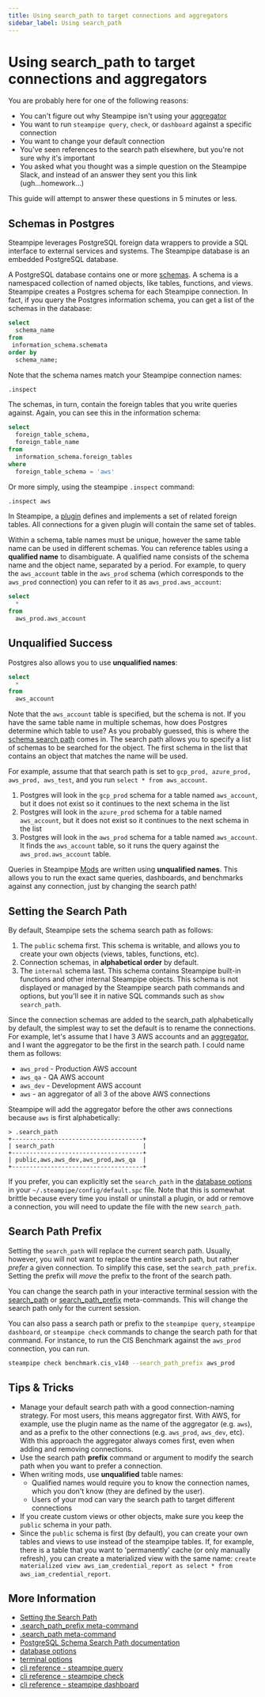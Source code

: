 ```yaml
---
title: Using search_path to target connections and aggregators
sidebar_label: Using search_path
---
```



# Using search_path to target connections and aggregators

You are probably here for one of the following reasons:
- You can't figure out why Steampipe isn't using your [aggregator](https://steampipe.io/docs/managing/connections#querying-multiple-connections)
- You want to run `steampipe query`, `check`, or `dashboard` against a specific connection
- You want to change your default connection
- You've seen references to the search path elsewhere, but you're not sure why it's important
- You asked what you thought was a simple question on the Steampipe Slack, and instead of an answer they sent you this link (ugh...homework...)

This guide will attempt to answer these questions in 5 minutes or less.

## Schemas in Postgres

Steampipe leverages PostgreSQL foreign data wrappers to provide a SQL interface to external services and systems. The Steampipe database is an embedded PostgreSQL database.

A PostgreSQL database contains one or more [schemas](https://www.postgresql.org/docs/current/ddl-schemas.html).  A schema is a namespaced collection of named objects, like tables, functions, and views.  Steampipe creates a Postgres schema for each Steampipe connection.  In fact, if you query the Postgres information schema, you can get a list of the schemas in the database:

```sql
select 
  schema_name 
from 
 information_schema.schemata 
order by 
  schema_name;
```

Note that the schema names match your Steampipe connection names:
```sql
.inspect
```

The schemas, in turn, contain the foreign tables that you write queries against.  Again, you can see this in the information schema:

```sql
select 
  foreign_table_schema,
  foreign_table_name
from 
  information_schema.foreign_tables
where
  foreign_table_schema = 'aws'
```

Or more simply, using the steampipe `.inspect` command:
```sql
.inspect aws
```

In Steampipe, a [plugin](https://steampipe.io/docs/managing/plugins) defines and implements a set of related foreign tables.  All connections for a given plugin will contain the same set of tables.  

Within a schema, table names must be unique, however the same table name can be used in different schemas.  You can reference tables using a **qualified name** to disambiguate.   A qualified name consists of the schema name and the object name, separated by a period.  For example, to query the `aws_account` table in the `aws_prod` schema (which corresponds to the `aws_prod` connection) you can refer to it as `aws_prod.aws_account`: 

```sql
select 
  * 
from 
  aws_prod.aws_account
```


## Unqualified Success

Postgres also allows you to use **unqualified names**:

```sql
select 
  * 
from 
  aws_account
```

Note that the `aws_account` table is specified, but the schema is not.  If you have the same table name in multiple schemas, how does Postgres determine which table to use?  As you probably guessed, this is where the [schema search path](https://www.postgresql.org/docs/current/ddl-schemas.html#DDL-SCHEMAS-PATH) comes in.  The search path allows you to specify a list of schemas to be searched for the object.  The first schema in the list that contains an object that matches the name will be used.  

For example, assume that that search path is set to `gcp_prod, azure_prod, aws_prod, aws_test`, and you run `select * from aws_account`.  

1. Postgres will look in the `gcp_prod` schema for a table named `aws_account`, but it does not exist so it continues to the next schema in the list
2. Postgres will look in the `azure_prod` schema for a table named `aws_account`, but it does not exist so it continues to the next schema in the list
3. Postgres will look in the `aws_prod` schema for a table named `aws_account`. It finds the `aws_account` table, so it runs the query against the `aws_prod.aws_account` table.  


Queries in Steampipe [Mods](https://steampipe.io/docs/mods/overview) are written using **unqualified names**.   This allows you to run the exact same queries, dashboards, and benchmarks against any connection, just by changing the search path!  


## Setting the Search Path

By default, Steampipe sets the schema search path as follows:
1. The `public` schema first.  This schema is writable, and allows you to create your own objects (views, tables, functions, etc).
2. Connection schemas, in **alphabetical order** by default.
3. The `internal` schema last.   This schema contains Steampipe built-in functions and other internal Steampipe objects.  This schema is not displayed or managed by the Steampipe search path commands and options, but you'll see it in native SQL commands such as `show search_path`.

Since the connection schemas are added to the search_path alphabetically by default, the simplest way to set the default is to rename the connections. For example, let's assume that I have 3 AWS accounts and an [aggregator](https://steampipe.io/docs/managing/connections#querying-multiple-connections), and I want the aggregator to be the first in the search path.  I could name them as follows:
- `aws_prod` - Production AWS account
- `aws_qa`   - QA AWS account
- `aws_dev`  - Development AWS account
- `aws`  - an aggregator of all 3 of the above AWS connections

Steampipe will add the aggregator before the other aws connections because `aws` is first alphabetically:

```
> .search_path
+-------------------------------------+
| search_path                         |
+-------------------------------------+
| public,aws,aws_dev,aws_prod,aws_qa  |
+-------------------------------------+
```

If you prefer, you can explicitly set the `search_path` in the [database options ](https://steampipe.io/docs/reference/config-files/database) in your `~/.steampipe/config/default.spc` file.  Note that this is somewhat brittle because every time you install or uninstall a plugin, or add or remove a connection, you will need to update the file with the new  `search_path`.


## Search Path Prefix

Setting the `search_path` will replace the current search path.  Usually, however, you will not want to replace the entire search path, but rather *prefer* a given connection.  To simplify this case, set the `search_path_prefix`.  Setting the prefix will *move* the prefix to the front of the search path.


You can change the search path in your interactive terminal session with the [search_path](/docs/reference/dot-commands/search_path) or [search_path_prefix](/docs/reference/dot-commands/search_path_prefix) meta-commands.  This will change the search path only for the current session.

You can also pass a search path or prefix to the `steampipe query`, `steampipe dashboard`, or `steampipe check` commands to change the search path for that command.  For instance, to run the CIS Benchmark against the `aws_prod` connection, you can run.

```bash
steampipe check benchmark.cis_v140 --search_path_prefix aws_prod
```

## Tips & Tricks

- Manage your default search path with a good connection-naming strategy. For most users, this means aggregator first.  With AWS, for example, use the plugin name as the name of the aggregator (e.g. `aws`), and as a prefix to the other connections (e.g. `aws_prod`, `aws_dev`, etc).  With this approach the aggregator always comes first, even when adding and removing connections.
- Use the search path **prefix** command or argument to modify the search path when you want to prefer a connection.  
- When writing mods, use **unqualified** table names:
  - Qualified names would require you to know the connection names, which you don't know (they are defined by the user).
  - Users of your mod can vary the search path to target different connections
- If you create custom views or other objects, make sure you keep the `public` schema in your path.
- Since the `public` schema is first (by default), you can create your own tables and views to use instead of the steampipe tables.  If, for example, there is a table that you want to 'permanently' cache (or only manually refresh), you can create a materialized view with the same name: `create materialized view aws_iam_credential_report as select * from aws_iam_credential_report`. 


## More Information
- [Setting the Search Path](https://steampipe.io/docs/managing/connections#setting-the-search-path)
- [.search_path_prefix meta-command](https://steampipe.io/docs/reference/dot-commands/search_path_prefix)
- [.search_path meta-command](https://steampipe.io/docs/reference/dot-commands/search_path)
- [PostgreSQL Schema Search Path documentation](https://www.postgresql.org/docs/current/ddl-schemas.html#DDL-SCHEMAS-PATH)
- [database options](https://steampipe.io/docs/reference/config-files/database)
- [terminal options](https://steampipe.io/docs/reference/config-files/terminal)
- [cli reference - steampipe query](https://steampipe.io/docs/reference/cli/query)
- [cli reference - steampipe check](https://steampipe.io/docs/reference/cli/check)
- [cli reference - steampipe dashboard](https://steampipe.io/docs/reference/cli/dashboard)
